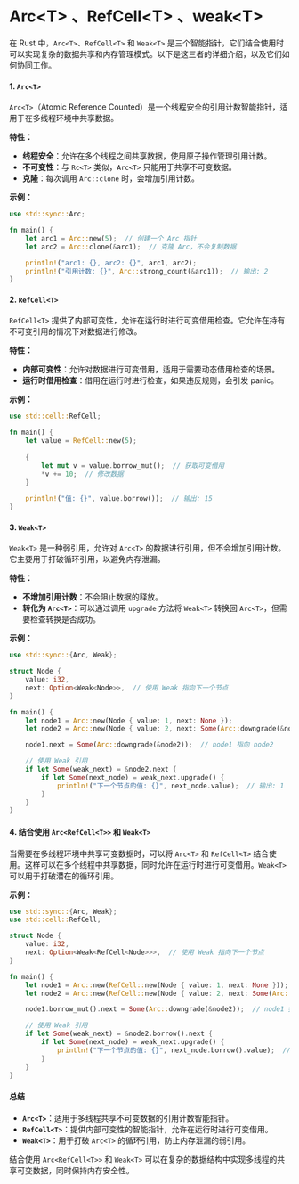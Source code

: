 # Arc\<T> 、RefCell\<T> 、weak\<T>

在 Rust 中，`Arc<T>`、`RefCell<T>` 和 `Weak<T>` 是三个智能指针，它们结合使用时可以实现复杂的数据共享和内存管理模式。以下是这三者的详细介绍，以及它们如何协同工作。

#### 1. `Arc<T>`

`Arc<T>`（Atomic Reference Counted）是一个线程安全的引用计数智能指针，适用于在多线程环境中共享数据。

**特性：**

* **线程安全**：允许在多个线程之间共享数据，使用原子操作管理引用计数。
* **不可变性**：与 `Rc<T>` 类似，`Arc<T>` 只能用于共享不可变数据。
* **克隆**：每次调用 `Arc::clone` 时，会增加引用计数。

**示例：**

```rust
use std::sync::Arc;

fn main() {
    let arc1 = Arc::new(5);  // 创建一个 Arc 指针
    let arc2 = Arc::clone(&arc1);  // 克隆 Arc，不会复制数据

    println!("arc1: {}, arc2: {}", arc1, arc2);
    println!("引用计数: {}", Arc::strong_count(&arc1));  // 输出: 2
}
```

#### 2. `RefCell<T>`

`RefCell<T>` 提供了内部可变性，允许在运行时进行可变借用检查。它允许在持有不可变引用的情况下对数据进行修改。

**特性：**

* **内部可变性**：允许对数据进行可变借用，适用于需要动态借用检查的场景。
* **运行时借用检查**：借用在运行时进行检查，如果违反规则，会引发 panic。

**示例：**

```rust
use std::cell::RefCell;

fn main() {
    let value = RefCell::new(5);
    
    {
        let mut v = value.borrow_mut();  // 获取可变借用
        *v += 10;  // 修改数据
    }
    
    println!("值: {}", value.borrow());  // 输出: 15
}
```

#### 3. `Weak<T>`

`Weak<T>` 是一种弱引用，允许对 `Arc<T>` 的数据进行引用，但不会增加引用计数。它主要用于打破循环引用，以避免内存泄漏。

**特性：**

* **不增加引用计数**：不会阻止数据的释放。
* **转化为 `Arc<T>`**：可以通过调用 `upgrade` 方法将 `Weak<T>` 转换回 `Arc<T>`，但需要检查转换是否成功。

**示例：**

```rust
use std::sync::{Arc, Weak};

struct Node {
    value: i32,
    next: Option<Weak<Node>>,  // 使用 Weak 指向下一个节点
}

fn main() {
    let node1 = Arc::new(Node { value: 1, next: None });
    let node2 = Arc::new(Node { value: 2, next: Some(Arc::downgrade(&node1)) });

    node1.next = Some(Arc::downgrade(&node2));  // node1 指向 node2

    // 使用 Weak 引用
    if let Some(weak_next) = &node2.next {
        if let Some(next_node) = weak_next.upgrade() {
            println!("下一个节点的值: {}", next_node.value);  // 输出: 1
        }
    }
}
```

#### 4. 结合使用 `Arc<RefCell<T>>` 和 `Weak<T>`

当需要在多线程环境中共享可变数据时，可以将 `Arc<T>` 和 `RefCell<T>` 结合使用。这样可以在多个线程中共享数据，同时允许在运行时进行可变借用。`Weak<T>` 可以用于打破潜在的循环引用。

**示例：**

```rust
use std::sync::{Arc, Weak};
use std::cell::RefCell;

struct Node {
    value: i32,
    next: Option<Weak<RefCell<Node>>>,  // 使用 Weak 指向下一个节点
}

fn main() {
    let node1 = Arc::new(RefCell::new(Node { value: 1, next: None }));
    let node2 = Arc::new(RefCell::new(Node { value: 2, next: Some(Arc::downgrade(&node1)) }));

    node1.borrow_mut().next = Some(Arc::downgrade(&node2));  // node1 指向 node2

    // 使用 Weak 引用
    if let Some(weak_next) = &node2.borrow().next {
        if let Some(next_node) = weak_next.upgrade() {
            println!("下一个节点的值: {}", next_node.borrow().value);  // 输出: 1
        }
    }
}
```

#### 总结

* **`Arc<T>`**：适用于多线程共享不可变数据的引用计数智能指针。
* **`RefCell<T>`**：提供内部可变性的智能指针，允许在运行时进行可变借用。
* **`Weak<T>`**：用于打破 `Arc<T>` 的循环引用，防止内存泄漏的弱引用。

结合使用 `Arc<RefCell<T>>` 和 `Weak<T>` 可以在复杂的数据结构中实现多线程的共享可变数据，同时保持内存安全性。
